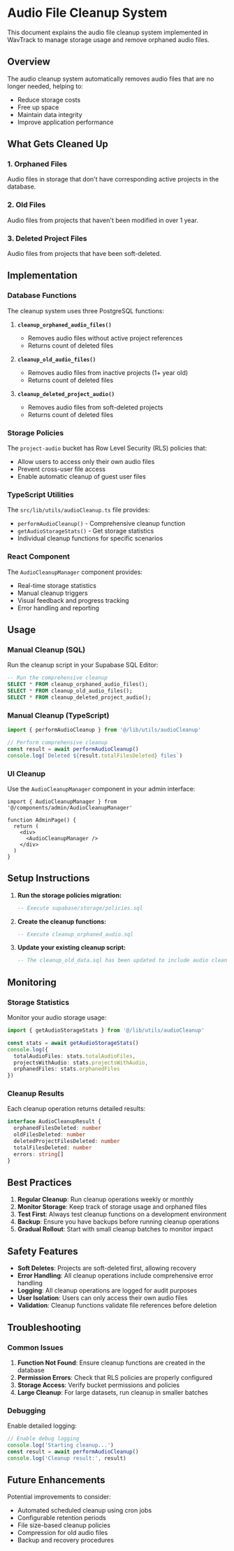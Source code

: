 # Audio File Cleanup System

This document explains the audio file cleanup system implemented in WavTrack to manage storage usage and remove orphaned audio files.

## Overview

The audio cleanup system automatically removes audio files that are no longer needed, helping to:
- Reduce storage costs
- Free up space
- Maintain data integrity
- Improve application performance

## What Gets Cleaned Up

### 1. Orphaned Files
Audio files in storage that don't have corresponding active projects in the database.

### 2. Old Files
Audio files from projects that haven't been modified in over 1 year.

### 3. Deleted Project Files
Audio files from projects that have been soft-deleted.

## Implementation

### Database Functions

The cleanup system uses three PostgreSQL functions:

1. **`cleanup_orphaned_audio_files()`**
   - Removes audio files without active project references
   - Returns count of deleted files

2. **`cleanup_old_audio_files()`**
   - Removes audio files from inactive projects (1+ year old)
   - Returns count of deleted files

3. **`cleanup_deleted_project_audio()`**
   - Removes audio files from soft-deleted projects
   - Returns count of deleted files

### Storage Policies

The `project-audio` bucket has Row Level Security (RLS) policies that:
- Allow users to access only their own audio files
- Prevent cross-user file access
- Enable automatic cleanup of guest user files

### TypeScript Utilities

The `src/lib/utils/audioCleanup.ts` file provides:
- `performAudioCleanup()` - Comprehensive cleanup function
- `getAudioStorageStats()` - Get storage statistics
- Individual cleanup functions for specific scenarios

### React Component

The `AudioCleanupManager` component provides:
- Real-time storage statistics
- Manual cleanup triggers
- Visual feedback and progress tracking
- Error handling and reporting

## Usage

### Manual Cleanup (SQL)

Run the cleanup script in your Supabase SQL Editor:

```sql
-- Run the comprehensive cleanup
SELECT * FROM cleanup_orphaned_audio_files();
SELECT * FROM cleanup_old_audio_files();
SELECT * FROM cleanup_deleted_project_audio();
```

### Manual Cleanup (TypeScript)

```typescript
import { performAudioCleanup } from '@/lib/utils/audioCleanup'

// Perform comprehensive cleanup
const result = await performAudioCleanup()
console.log(`Deleted ${result.totalFilesDeleted} files`)
```

### UI Cleanup

Use the `AudioCleanupManager` component in your admin interface:

```tsx
import { AudioCleanupManager } from '@/components/admin/AudioCleanupManager'

function AdminPage() {
  return (
    <div>
      <AudioCleanupManager />
    </div>
  )
}
```

## Setup Instructions

1. **Run the storage policies migration:**
   ```sql
   -- Execute supabase/storage/policies.sql
   ```

2. **Create the cleanup functions:**
   ```sql
   -- Execute cleanup_orphaned_audio.sql
   ```

3. **Update your existing cleanup script:**
   ```sql
   -- The cleanup_old_data.sql has been updated to include audio cleanup
   ```

## Monitoring

### Storage Statistics

Monitor your audio storage usage:

```typescript
import { getAudioStorageStats } from '@/lib/utils/audioCleanup'

const stats = await getAudioStorageStats()
console.log({
  totalAudioFiles: stats.totalAudioFiles,
  projectsWithAudio: stats.projectsWithAudio,
  orphanedFiles: stats.orphanedFiles
})
```

### Cleanup Results

Each cleanup operation returns detailed results:

```typescript
interface AudioCleanupResult {
  orphanedFilesDeleted: number
  oldFilesDeleted: number
  deletedProjectFilesDeleted: number
  totalFilesDeleted: number
  errors: string[]
}
```

## Best Practices

1. **Regular Cleanup**: Run cleanup operations weekly or monthly
2. **Monitor Storage**: Keep track of storage usage and orphaned files
3. **Test First**: Always test cleanup functions on a development environment
4. **Backup**: Ensure you have backups before running cleanup operations
5. **Gradual Rollout**: Start with small cleanup batches to monitor impact

## Safety Features

- **Soft Deletes**: Projects are soft-deleted first, allowing recovery
- **Error Handling**: All cleanup operations include comprehensive error handling
- **Logging**: All cleanup operations are logged for audit purposes
- **User Isolation**: Users can only access their own audio files
- **Validation**: Cleanup functions validate file references before deletion

## Troubleshooting

### Common Issues

1. **Function Not Found**: Ensure cleanup functions are created in the database
2. **Permission Errors**: Check that RLS policies are properly configured
3. **Storage Access**: Verify bucket permissions and policies
4. **Large Cleanup**: For large datasets, run cleanup in smaller batches

### Debugging

Enable detailed logging:

```typescript
// Enable debug logging
console.log('Starting cleanup...')
const result = await performAudioCleanup()
console.log('Cleanup result:', result)
```

## Future Enhancements

Potential improvements to consider:
- Automated scheduled cleanup using cron jobs
- Configurable retention periods
- File size-based cleanup policies
- Compression for old audio files
- Backup and recovery procedures 
